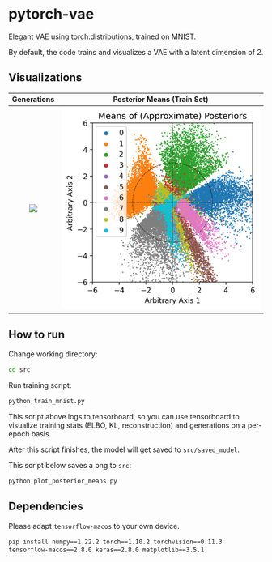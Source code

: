 # pytorch-vae
Elegant VAE using torch.distributions, trained on MNIST.

By default, the code trains and visualizes a VAE with a latent dimension of 2.

## Visualizations

Generations | Posterior Means (Train Set)
:--------:|:------:|
<img src="https://user-images.githubusercontent.com/43589364/156720883-fc5d522d-2ab4-4ddd-af65-7c842221383a.png" width="400"> | <img src="src/posterior_means.png" width="400">

## How to run

Change working directory:

```bash
cd src
```

Run training script:

```bash
python train_mnist.py
```

This script above logs to tensorboard, so you can use tensorboard to visualize training stats (ELBO, KL, reconstruction) and generations on a per-epoch basis.

After this script finishes, the model will get saved to `src/saved_model`. 

This script below saves a png to `src`:

```bash
python plot_posterior_means.py
```

## Dependencies

Please adapt `tensorflow-macos` to your own device.

```
pip install numpy==1.22.2 torch==1.10.2 torchvision==0.11.3 tensorflow-macos==2.8.0 keras==2.8.0 matplotlib==3.5.1
```
